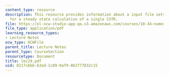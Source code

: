 ```yaml
---
content_type: resource
description: This resource provides information about a input file sets parameters
  for a steady state calculation of a single CSTR.
file: https://ol-ocw-studio-app-qa.s3.amazonaws.com/courses/10-34-numerical-methods-applied-to-chemical-engineering-fall-2005/0217c6bbb3ad1c090af9862777832c15_lec29.pdf
file_type: application/pdf
learning_resource_types:
- Lecture Notes
ocw_type: OCWFile
parent_title: Lecture Notes
parent_type: CourseSection
resourcetype: Document
title: lec29.pdf
uid: 0217c6bb-b3ad-1c09-0af9-862777832c15
---
```

